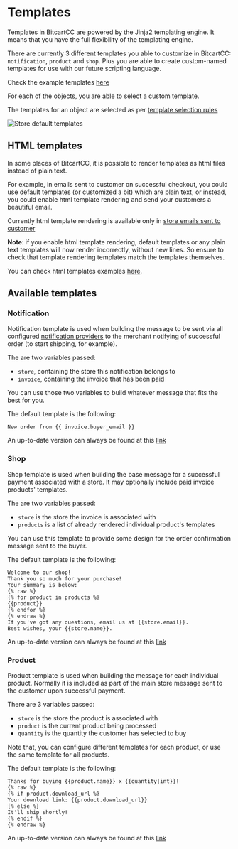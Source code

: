 # Templates

Templates in BitcartCC are powered by the Jinja2 templating engine. It means that you have the full flexibility of the templating engine.

There are currently 3 different templates you able to customize in BitcartCC: `notification`, `product` and `shop`. Plus you are able to create custom-named templates for use with our future scripting language.

Check the example templates [here](../examples/templates.md)

For each of the objects, you are able to select a custom template.

The templates for an object are selected as per [template selection rules](../bitcartcc-basics/walkthrough.md#template-selection-rules)

![Store default templates](../.gitbook/assets/store\_default\_templates.png)

## HTML templates

In some places of BitcartCC, it is possible to render templates as html files instead of plain text.

For example, in emails sent to customer on successful checkout, you could use default templates (or customized a bit) which are plain text, or instead, you could enable html template rendering and send your customers a beautiful email.

Currently html template rendering is available only in [store emails sent to customer](../bitcartcc-basics/walkthrough.md#store-checkout-settings)

**Note**: if you enable html template rendering, default templates or any plain text templates will now render incorrectly, without new lines. So ensure to check that template rendering templates match the templates themselves.

You can check html templates examples [here](../examples/templates.md).

## Available templates

### Notification

Notification template is used when building the message to be sent via all configured [notification providers](../bitcartcc-basics/walkthrough.md#notification-providers) to the merchant notifying of successful order (to start shipping, for example).

The are two variables passed:

* `store`, containing the store this notification belongs to
* `invoice`, containing the invoice that has been paid

You can use those two variables to build whatever message that fits the best for you.&#x20;

The default template is the following:

```
New order from {{ invoice.buyer_email }}
```

&#x20;An up-to-date version can always be found at this [link](https://github.com/bitcartcc/bitcart/blob/master/api/templates/notification.j2)

### Shop

Shop template is used when building the base message for a successful payment associated with a store. It may optionally include paid invoice products' templates.

The are two variables passed:

* `store` is the store the invoice is associated with
* `products` is a list of already rendered individual product's templates

You can use this template to provide some design for the order confirmation message sent to the buyer.

The default template is the following:

```
Welcome to our shop!
Thank you so much for your purchase!
Your summary is below:
{% raw %}
{% for product in products %}
{{product}}
{% endfor %}
{% endraw %}
If you've got any questions, email us at {{store.email}}.
Best wishes, your {{store.name}}.
```

An up-to-date version can always be found at this [link](https://github.com/bitcartcc/bitcart/blob/master/api/templates/shop.j2)

### Product

Product template is used when building the message for each individual product. Normally it is included as part of the main store message sent to the customer upon successful payment.

There are 3 variables passed:

* `store` is the store the product is associated with
* `product` is the current product being processed
* `quantity` is the quantity the customer has selected to buy

Note that, you can configure different templates for each product, or use the same template for all products.

The default template is the following:

```
Thanks for buying {{product.name}} x {{quantity|int}}!
{% raw %}
{% if product.download_url %}
Your download link: {{product.download_url}}
{% else %}
It'll ship shortly!
{% endif %}
{% endraw %}
```

An up-to-date version can always be found at this [link](https://github.com/bitcartcc/bitcart/blob/master/api/templates/product.j2)

